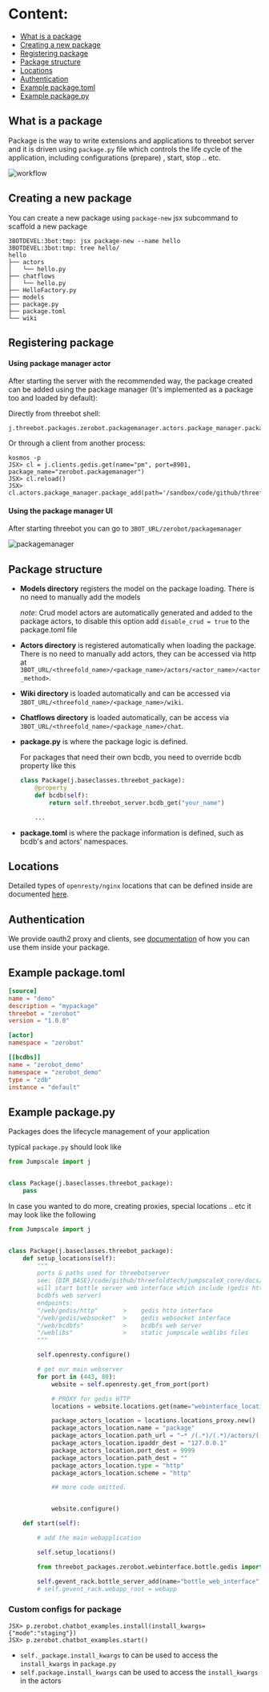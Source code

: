 # Content:
- [What is a package](#what-is-a-package)
- [Creating a new package](#creating-a-new-package)
- [Registering package](#registering-package)
- [Package structure](#package-structure)
- [Locations](#locations)
- [Authentication](#authentication)
- [Example package.toml](#example-package.toml)
- [Example package.py](#example-package.py)

## What is a package

Package is the way to write extensions and applications to threebot server and it is driven using `package.py` file which controls the life cycle of the application, including configurations (prepare) , start, stop .. etc.

![workflow](images/workflow.png)


## Creating a new package

You can create a new package using `package-new` jsx subcommand to scaffold a new package
```
3BOTDEVEL:3bot:tmp: jsx package-new --name hello
3BOTDEVEL:3bot:tmp: tree hello/
hello
├── actors
│   └── hello.py
├── chatflows
│   └── hello.py
├── HelloFactory.py
├── models
├── package.py
├── package.toml
└── wiki
```

## Registering package

#### Using package manager actor

After starting the server with the recommended way, the package created can be added using the package manager (It's implemented as a package too and loaded by default):

Directly from threebot shell:

```
j.threebot.packages.zerobot.packagemanager.actors.package_manager.package_add(path='/sandbox/code/github/threefoldtech/jumpscaleX_threebot/ThreeBotPackages/zerobot/alerta')
```

Or through a client from another process:

```
kosmos -p
JSX> cl = j.clients.gedis.get(name="pm", port=8901, package_name="zerobot.packagemanager")
JSX> cl.reload()
JSX> cl.actors.package_manager.package_add(path='/sandbox/code/github/threefoldtech/jumpscaleX_threebot/ThreeBotPackages/zerobot/alerta')
```

#### Using the package manager UI
After starting threebot you can go to `3BOT_URL/zerobot/packagemanager`

![packagemanager](../docs/images/packagemanager.jpg)

## Package structure
- **Models directory** registers the model on the package loading. There is no need to manually add the models

    _note_: Crud model actors are automatically generated and added to the package actors, to disable this option add `disable_crud = true` to the package.toml file
- **Actors directory** is registered automatically when loading the package. There is no need to manually add actors, they can be accessed via http at `3BOT_URL/<threefold_name>/<package_name>/actors/<actor_name>/<actor_method>`.
- **Wiki directory** is loaded automatically and can be accessed via `3BOT_URL/<threefold_name>/<package_name>/wiki`.
- **Chatflows directory** is loaded automatically, can be access via `3BOT_URL/<threefold_name>/<package_name>/chat`.

- **package.py**  is where the  package logic is defined.

    For packages that need their own bcdb, you need to override bcdb property like this

    ```python
    class Package(j.baseclasses.threebot_package):
        @property
        def bcdb(self):
            return self.threebot_server.bcdb_get("your_name")

        ...
    ```
- **package.toml**  is where the package information is defined, such as bcdb's and actors' namespaces.

## Locations
Detailed types of `openresty/nginx` locations that can be defined inside are documented [here](locations.md).

## Authentication
We provide oauth2 proxy and clients, see [documentation](oauth2/README.md) of how you can use them inside your package.

## Example package.toml

```toml
[source]
name = "demo"
description = "mypackage"
threebot = "zerobot"
version = "1.0.0"

[actor]
namespace = "zerobot"

[[bcdbs]]
name = "zerobot_demo"
namespace = "zerobot_demo"
type = "zdb"
instance = "default"
```

## Example package.py


Packages does the lifecycle management of your application

typical `package.py` should look like

```python
from Jumpscale import j


class Package(j.baseclasses.threebot_package):
    pass

```

In case you wanted to do more, creating proxies, special locations .. etc it may look like the following

```python
from Jumpscale import j


class Package(j.baseclasses.threebot_package):
    def setup_locations(self):
        """
        ports & paths used for threebotserver
        see: {DIR_BASE}/code/github/threefoldtech/jumpscaleX_core/docs/3Bot/web_environment.md
        will start bottle server web interface which include (gedis http interface, gedis websocket interface and
        bcdbfs web server)
        endpoints:
        "/web/gedis/http"       >    gedis htto interface
        "/web/gedis/websocket"  >    gedis websocket interface
        "/web/bcdbfs"           >    bcdbfs web server
        "/weblibs"              >    static jumpscale weblibs files
        """

        self.openresty.configure()

        # get our main webserver
        for port in (443, 80):
            website = self.openresty.get_from_port(port)

            # PROXY for gedis HTTP
            locations = website.locations.get(name="webinterface_locations")

            package_actors_location = locations.locations_proxy.new()
            package_actors_location.name = "package"
            package_actors_location.path_url = "~* /(.*)/(.*)/actors/(.*)/(.*)$"
            package_actors_location.ipaddr_dest = "127.0.0.1"
            package_actors_location.port_dest = 9999
            package_actors_location.path_dest = ""
            package_actors_location.type = "http"
            package_actors_location.scheme = "http"

            ## more code omitted.


            website.configure()

    def start(self):

        # add the main webapplication

        self.setup_locations()

        from threebot_packages.zerobot.webinterface.bottle.gedis import app

        self.gevent_rack.bottle_server_add(name="bottle_web_interface", port=9999, app=app, websocket=True)
        # self.gevent_rack.webapp_root = webapp

```

### Custom configs for package

```
JSX> p.zerobot.chatbot_examples.install(install_kwargs={"mode":"staging"})     
JSX> p.zerobot.chatbot_examples.start()                                        
```


- `self._package.install_kwargs` to can be used to access the `install_kwargs` in `package.py`
- `self.package.install_kwargs` can be used to access the `install_kwargs` in the actors

